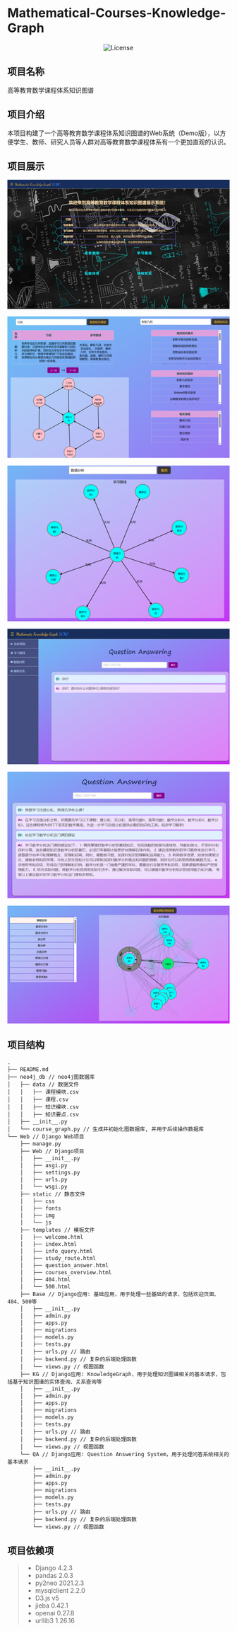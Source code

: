 # Mathematical-Courses-Knowledge-Graph

<p align="center">
    <img src="https://img.shields.io/badge/License-GPL--3.0-yellow" alt="License">
</p>

## 项目名称

高等教育数学课程体系知识图谱

## 项目介绍

本项目构建了一个高等教育数学课程体系知识图谱的Web系统（Demo版），以方便学生、教师、研究人员等人群对高等教育数学课程体系有一个更加直观的认识。

## 项目展示

![image-20240424010725459](README.assets/image-20240424010725459.png)

![image-20240424010739677](README.assets/image-20240424010739677.png)

![image-20240424010757102](README.assets/image-20240424010757102.png)

![image-20240424010816079](README.assets/image-20240424010816079.png)

![image-20240424010805777](README.assets/image-20240424010805777.png)

![image-20240424010842901](README.assets/image-20240424010842901.png)

## 项目结构

```
.
├── README.md
├── neo4j_db // neo4j图数据库
│   ├── data // 数据文件
│   │   ├── 课程模块.csv
│   │   ├── 课程.csv
│   │   ├── 知识模块.csv
│   │   ├── 知识要点.csv
│   ├── __init__.py
│   └── course_graph.py // 生成并初始化图数据库, 并用于后续操作数据库
└── Web // Django Web项目
    ├── manage.py
    ├── Web // Django项目
    │   ├── __init__.py
    │   ├── asgi.py
    │   ├── settings.py
    │   ├── urls.py
    │   └── wsgi.py
    ├── static // 静态文件
    │   ├── css
    │   ├── fonts
    │   ├── img
    │   └── js
    ├── templates // 模板文件
    │   ├── welcome.html
    │   ├── index.html
    │   ├── info_query.html
    │   ├── study_route.html
    │   ├── question_answer.html
    │   ├── courses_overview.html
    │   ├── 404.html
    │   └── 500.html
    ├── Base // Django应用: 基础应用，用于处理一些基础的请求，包括欢迎页面、404、500等
    │   ├── __init__.py
    │   ├── admin.py
    │   ├── apps.py
    │   ├── migrations
    │   ├── models.py
    │   ├── tests.py
    │   ├── urls.py // 路由
    │   ├── backend.py // 复杂的后端处理函数
    │   └── views.py // 视图函数
    ├── KG // Django应用: KnowledgeGraph，用于处理知识图谱相关的基本请求，包括基于知识图谱的实体查询、关系查询等
    │   ├── __init__.py
    │   ├── admin.py
    │   ├── apps.py
    │   ├── migrations
    │   ├── models.py
    │   ├── tests.py
    │   ├── urls.py // 路由
    │   ├── backend.py // 复杂的后端处理函数
    │   └── views.py // 视图函数
    └── QA // Django应用: Question Answering System，用于处理问答系统相关的基本请求
        ├── __init__.py
        ├── admin.py
        ├── apps.py
        ├── migrations
        ├── models.py
        ├── tests.py
        ├── urls.py // 路由
        ├── backend.py // 复杂的后端处理函数
        └── views.py // 视图函数
```

## 项目依赖项

> - Django 4.2.3
> - pandas 2.0.3
> - py2neo 2021.2.3
> - mysqlclient 2.2.0
> - D3.js v5
> - jieba 0.42.1
> - openai 0.27.8
> - urllib3 1.26.16
